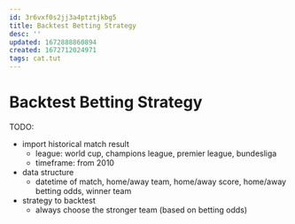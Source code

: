 ```yaml
---
id: 3r6vxf0s2jj3a4ptztjkbg5
title: Backtest Betting Strategy
desc: ''
updated: 1672888860894
created: 1672712024971
tags: cat.tut
---
```

# Backtest Betting Strategy

TODO:
- import historical match result
    - league: world cup, champions league, premier league, bundesliga
    - timeframe: from 2010
- data structure
    - datetime of match, home/away team, home/away score, home/away betting odds, winner team
- strategy to backtest
    - always choose the stronger team (based on betting odds)